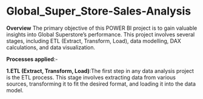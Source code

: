 # Global_Super_Store-Sales-Analysis

**Overview**
The primary objective of this POWER BI project is to gain valuable insights into Global Superstore’s performance.
This project involves several stages, including ETL (Extract, Transform, Load), data modelling, DAX calculations, and data visualization.


**Processes applied**:-

**1.ETL (Extract, Transform, Load)**:The first step in any data analysis project is the ETL process. 
This stage involves extracting data from various sources, transforming it to fit the desired format, and loading it into the data model.
